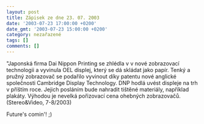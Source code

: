 ```yaml
---
layout: post
title: Zápisek ze dne 23. 07. 2003
date: '2003-07-23 17:00:00 +0200'
date_gmt: '2003-07-23 15:00:00 +0200'
category: nezařazené
tags: []
comments: []
---
```

<p class="ital">"Japonská firma Dai Nippon Printing se zhlédla v v nové zobrazovací technologii   a vyvinula OEL displej, který se dá skládat jako papír. Tenký a pružný zobrazovač se podařilo   vyvinout díky patentu nové anglické společnosti Cambridge Display Technology. DNP hodlá uvést displeje   na trh v příštím roce. Jejich posláním bude nahradit tištěné materiály, například plakáty.   Výhodou je nevelká pořizovací cena ohebných zobrazovačů. (Stereo&Video, 7-8/2003)</p>
<p>Future's comin'! ;)</p>
